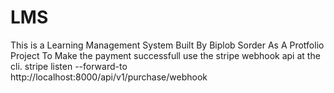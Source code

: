 # LMS
This is a Learning Management System Built By Biplob Sorder As A Protfolio Project
To Make the payment successfull use the stripe webhook api at the cli.
stripe listen --forward-to http://localhost:8000/api/v1/purchase/webhook
